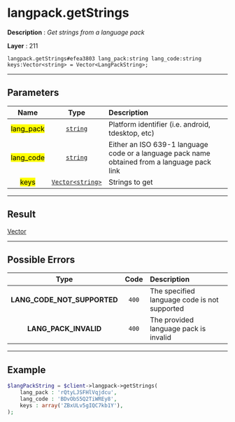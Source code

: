 # langpack.getStrings

**Description** : *Get strings from a language pack*

**Layer** : 211

```tl
langpack.getStrings#efea3803 lang_pack:string lang_code:string keys:Vector<string> = Vector<LangPackString>;
```

---

## Parameters

| Name | Type | Description |
| :---: | :---: | :--- |
| <mark>lang_pack</mark> | [`string`](type/string) | Platform identifier (i.e. android, tdesktop, etc) |
| <mark>lang_code</mark> | [`string`](type/string) | Either an ISO 639-1 language code or a language pack name obtained from a language pack link |
| <mark>keys</mark> | [`Vector<string>`](type/string) | Strings to get |

---

## Result

[Vector<LangPackString>](type/LangPackString)

---

## Possible Errors

| Type | Code | Description |
| :---: | :---: | :--- |
| **LANG_CODE_NOT_SUPPORTED** | `400` | The specified language code is not supported |
| **LANG_PACK_INVALID** | `400` | The provided language pack is invalid |

---

## Example

```php
$langPackString = $client->langpack->getStrings(
	lang_pack : 'rQtyLJSFHlVqjdcu',
	lang_code : 'BDvObS5Q2TiWREy8',
	keys : array('ZBxULv5gIQC7kb1Y'),
);
```